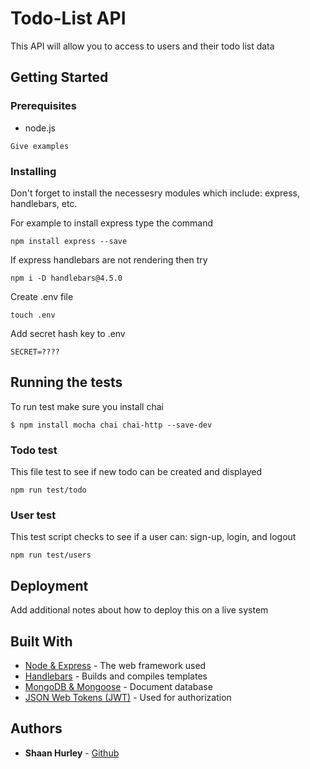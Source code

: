 # Todo-List API

This API will allow you to access to users and their todo list data

## Getting Started



### Prerequisites

* node.js


```
Give examples
```

### Installing

Don't forget to install the necessesry modules which include: express, handlebars, etc.

For example to install express type the command

```
npm install express --save
```

If express handlebars are not rendering then try 

```
npm i -D handlebars@4.5.0
```
Create .env file
```
touch .env
```
Add secret hash key to .env
```
SECRET=????
```



## Running the tests

To run test make sure you install chai
```
$ npm install mocha chai chai-http --save-dev
```

### Todo test

This file test to see if new todo can be created and displayed

```
npm run test/todo
```

### User test

This test script checks to see if a user can: sign-up, login, and logout

```
npm run test/users
```

## Deployment

Add additional notes about how to deploy this on a live system

## Built With

* [Node & Express](https://www.tutorialspoint.com/nodejsnodejs_express_framework.htm) - The web framework used
* [Handlebars](https://handlebarsjs.com/) - Builds and compiles templates
* [MongoDB & Mongoose](https://www.mongodb.com/) - Document database
* [JSON Web Tokens (JWT)](https://jwt.io/) - Used for authorization

## Authors

* **Shaan Hurley** - [Github](https://github.com/shaannessy25)

